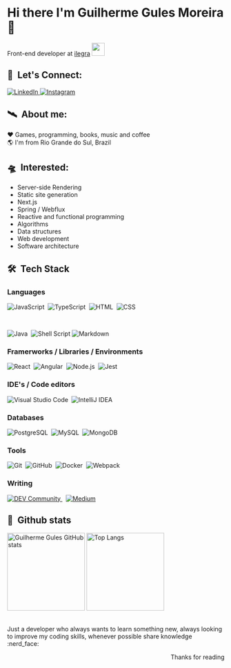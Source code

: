 # Hi there I'm Guilherme Gules Moreira 👋

<p>
  Front-end developer at <a href="https://ilegra.com/">ilegra</a>&nbsp;<img src="https://media.giphy.com/media/WUlplcMpOCEmTGBtBW/giphy.gif" width="30"> 
</p>

## :busts_in_silhouette: &nbsp;Let's Connect:

<div align="left">
  <a href="https://www.linkedin.com/in/guilhermegules/" target="_blank">
    <img src="https://img.shields.io/badge/LinkedIn-%230077B5.svg?&style=for-the-badge&logo=linkedin&logoColor=white&color=05122A" alt="LinkedIn">
  </a>
  <a href="https://www.instagram.com/guilhermethegules/" target="_blank">
    <img src="https://img.shields.io/badge/Instagram-%23E4405F.svg?&style=for-the-badge&logo=instagram&logoColor=white&color=05122A" alt="Instagram">
  </a>
</div>

## :artificial_satellite: &nbsp;About me:
:heart: Games, programming, books, music and coffee
<br />
:earth_americas: I'm from Rio Grande do Sul, Brazil
<br />

## :flying_saucer: &nbsp;Interested:

- Server-side Rendering
- Static site generation
- Next.js
- Spring / Webflux
- Reactive and functional programming
- Algorithms
- Data structures
- Web development
- Software architecture

## 🛠 &nbsp;Tech Stack

### Languages

![JavaScript](https://img.shields.io/badge/-JavaScript-05122A?style=for-the-badge&logo=javascript)&nbsp;
![TypeScript](https://img.shields.io/badge/-TypeScript-05122A?style=for-the-badge&logo=typescript)&nbsp;
![HTML](https://img.shields.io/badge/-HTML-05122A?style=for-the-badge&logo=HTML5)&nbsp;
![CSS](https://img.shields.io/badge/-CSS-05122A?style=for-the-badge&logo=CSS3&logoColor=1572B6)&nbsp;

<br />

![Java](https://img.shields.io/badge/-Java-05122A?style=for-the-badge&logo=java)&nbsp;
![Shell Script](https://img.shields.io/badge/Shell_Script-05122A?style=for-the-badge&logo=gnu-bash&logoColor=white)
![Markdown](https://img.shields.io/badge/-Markdown-05122A?style=for-the-badge&logo=markdown)&nbsp;

### Framerworks / Libraries / Environments

![React](https://img.shields.io/badge/-React-05122A?style=for-the-badge&logo=react)&nbsp;
![Angular](https://img.shields.io/badge/-Angular-05122A?style=for-the-badge&logo=angular&logoColor=red)&nbsp;
![Node.js](https://img.shields.io/badge/-Node.js-05122A?style=for-the-badge&logo=node.js)&nbsp;
![Jest](https://img.shields.io/badge/Jest-05122A?style=for-the-badge&logo=jest&logoColor=C21325)&nbsp;

### IDE's / Code editors

![Visual Studio Code](https://img.shields.io/badge/-Visual%20Studio%20Code-05122A?style=for-the-badge&logo=visual-studio-code&logoColor=007ACC)&nbsp;
![IntelliJ IDEA](https://img.shields.io/badge/-Intellij-05122A?style=for-the-badge&logo=intellij-idea)&nbsp;

### Databases

![PostgreSQL](https://img.shields.io/badge/-PostgreSQL-05122A?style=for-the-badge&logo=postgresql)&nbsp;
![MySQL](https://img.shields.io/badge/-MySQL-05122A?style=for-the-badge&logo=mysql&logoColor=white)&nbsp;
![MongoDB](https://img.shields.io/badge/-MongoDB-05122A?style=for-the-badge&logo=mongodb)&nbsp;

### Tools

![Git](https://img.shields.io/badge/-Git-05122A?style=for-the-badge&logo=git)&nbsp;
![GitHub](https://img.shields.io/badge/-GitHub-05122A?style=for-the-badge&logo=github)&nbsp;
![Docker](https://img.shields.io/badge/Docker-05122A?style=for-the-badge&logo=docker&logoColor=2CA5E0)&nbsp;
![Webpack](https://img.shields.io/badge/Webpack-05122A?style=for-the-badge&logo=Webpack&logoColor=8DD6F9)

### Writing

<a href="https://dev.to/guilhermegules" target="_blank">
  <img src="https://img.shields.io/badge/dev.to-05122A?style=for-the-badge&logo=devdotto&logoColor=white" alt="DEV Community">
</a>
&nbsp;
<a href="https://medium.com/@guilhermegules" target="_blank">
  <img src="https://img.shields.io/badge/Medium-05122A?style=for-the-badge&logo=medium&logoColor=white" alt="Medium">
</a>

## :milky_way: &nbsp;Github stats 
 
<div>  
  <span>
    <img height="180" src="https://github-readme-stats.vercel.app/api?username=guilhermegules&show_icons=true&theme=dark" alt="Guilherme Gules GitHub stats" />
    <img height="180" src="https://github-readme-stats.vercel.app/api/top-langs/?username=guilhermegules&layout=compact&theme=dark" alt="Top Langs" />
  </span>
</div>

<br />

<p>
Just a developer who always wants to learn something new, always looking to improve my coding skills, whenever possible share knowledge :nerd_face:
</p>

<p align="right">Thanks for reading</p>

